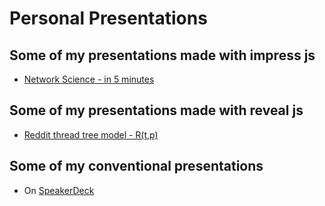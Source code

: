 # Personal Presentations

## Some of my presentations made with impress js

* [Network Science - in 5 minutes](https://pboueke.github.io/presentations/ns/5min.html#/Title)

## Some of my presentations made with reveal js

* [Reddit thread tree model - R(t,p)](https://pboueke.github.io/presentations/rtm/reddit.html#/)

## Some of my conventional presentations

* On [SpeakerDeck](https://speakerdeck.com/pboueke)

